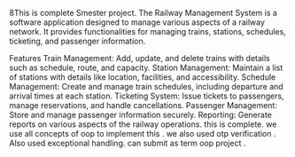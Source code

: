 8This is complete Smester project.
The Railway Management System is a software application designed to manage various aspects of a railway network. It provides functionalities for managing trains, stations, schedules, ticketing, and passenger information.

Features
Train Management: Add, update, and delete trains with details such as schedule, route, and capacity.
Station Management: Maintain a list of stations with details like location, facilities, and accessibility.
Schedule Management: Create and manage train schedules, including departure and arrival times at each station.
Ticketing System: Issue tickets to passengers, manage reservations, and handle cancellations.
Passenger Management: Store and manage passenger information securely.
Reporting: Generate reports on various aspects of the railway operations.
this is complete.
we use all concepts of oop to implement this .
we also used otp verification .
Also used exceptional handling.
can submit as term oop project .

